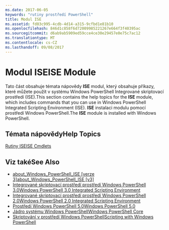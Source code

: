 ```yaml
---
ms.date: 2017-06-05
keywords: "rutiny prostředí PowerShell"
title: Modul ISE
ms.assetid: fd03c995-4cdb-4d14-a315-9cfbd1e81b10
ms.openlocfilehash: 846d1c858f6d72009985221267e664f3f40395ac
ms.sourcegitcommit: d6ab9ab5909ed59cce4ce30e29457e0e75c7ac12
ms.translationtype: MT
ms.contentlocale: cs-CZ
ms.lasthandoff: 09/08/2017
---
```

# <a name="ise-module"></a><span data-ttu-id="197c7-103">Modul ISE</span><span class="sxs-lookup"><span data-stu-id="197c7-103">ISE Module</span></span>
<span data-ttu-id="197c7-104">Tato část obsahuje témata nápovědy **ISE** modul, který obsahuje příkazy, které můžete použít v systému Windows PowerShell Integrované skriptovací prostředí (ISE).</span><span class="sxs-lookup"><span data-stu-id="197c7-104">This section contains the help topics for the **ISE** module, which includes commands that you can use in Windows PowerShell Integrated Scripting Environment (ISE).</span></span> <span data-ttu-id="197c7-105">**ISE** instalaci modulu pomocí prostředí Windows PowerShell.</span><span class="sxs-lookup"><span data-stu-id="197c7-105">The **ISE** module is installed with Windows PowerShell.</span></span>

## <a name="help-topics"></a><span data-ttu-id="197c7-106">Témata nápovědy</span><span class="sxs-lookup"><span data-stu-id="197c7-106">Help Topics</span></span>
[<span data-ttu-id="197c7-107">Rutiny ISE</span><span class="sxs-lookup"><span data-stu-id="197c7-107">ISE Cmdlets</span></span>](http://go.microsoft.com/fwlink/?LinkID=254686)

## <a name="see-also"></a><span data-ttu-id="197c7-108">Viz také</span><span class="sxs-lookup"><span data-stu-id="197c7-108">See Also</span></span>
- <span data-ttu-id="197c7-109">[about_Windows_PowerShell_ISE [verze 3]](https://technet.microsoft.com/en-us/library/dfa54d47-60c6-4fff-8197-c747e8d411bb)</span><span class="sxs-lookup"><span data-stu-id="197c7-109">[about_Windows_PowerShell_ISE [v3]](https://technet.microsoft.com/en-us/library/dfa54d47-60c6-4fff-8197-c747e8d411bb)</span></span>
- [<span data-ttu-id="197c7-110">Integrované skriptovací prostředí prostředí Windows PowerShell 3.0</span><span class="sxs-lookup"><span data-stu-id="197c7-110">Windows PowerShell 3.0 Integrated Scripting Environment</span></span>](http://go.microsoft.com/fwlink/?LinkId=254681)
- [<span data-ttu-id="197c7-111">Integrované skriptovací prostředí prostředí Windows PowerShell 2.0</span><span class="sxs-lookup"><span data-stu-id="197c7-111">Windows PowerShell 2.0 Integrated Scripting Environment</span></span>](http://go.microsoft.com/fwlink/?LinkID=238569)
- [<span data-ttu-id="197c7-112">Prostředí Windows PowerShell 5.0</span><span class="sxs-lookup"><span data-stu-id="197c7-112">Windows PowerShell 5.0</span></span>](../../whats-new/What-s-New-in-Windows-PowerShell-50.md)
- [<span data-ttu-id="197c7-113">Jádro systému Windows PowerShell</span><span class="sxs-lookup"><span data-stu-id="197c7-113">Windows PowerShell Core</span></span>](https://technet.microsoft.com/en-us/library/4b75f1e4-f327-48f3-92ab-bf5435094d41)
- [<span data-ttu-id="197c7-114">Skriptování v prostředí Windows PowerShell</span><span class="sxs-lookup"><span data-stu-id="197c7-114">Scripting with Windows PowerShell</span></span>](../../getting-started/fundamental/Scripting-with-Windows-PowerShell.md)

